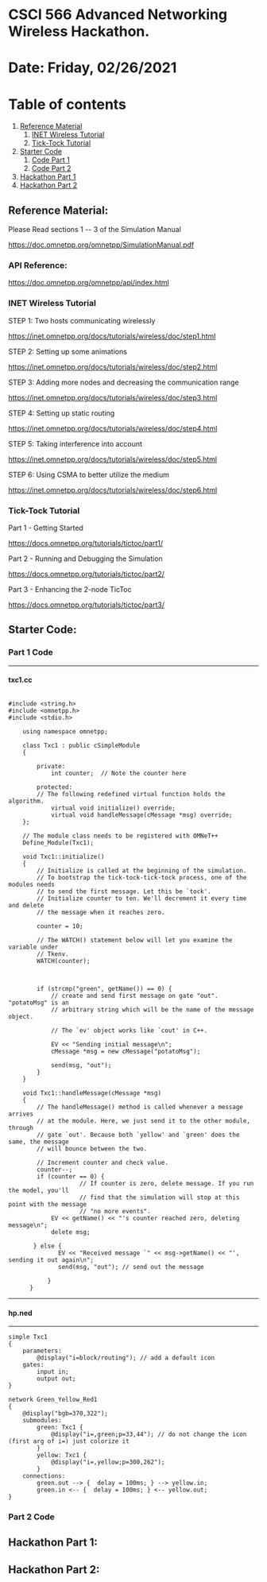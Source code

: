 # CSCI 566 Advanced Networking Wireless Hackathon.

# Date: Friday, 02/26/2021

# Table of contents
1. [Reference Material](#background)
    1. [INET Wireless Tutorial](#wireless)
    2. [Tick-Tock Tutorial](#tick_tock)
3. [Starter Code](#code)
    1. [Code Part 1](#c1)
    2. [Code Part 2](#c2)
5. [Hackathon Part 1](#part1)
6. [Hackathon Part 2](#part2)


##  Reference Material: <a name="background"></a>

Please Read sections 1 -- 3 of the Simulation Manual

https://doc.omnetpp.org/omnetpp/SimulationManual.pdf

### API Reference:

https://doc.omnetpp.org/omnetpp/api/index.html

### INET Wireless Tutorial <a name="wireless"></a>

STEP 1: Two hosts communicating wirelessly

https://inet.omnetpp.org/docs/tutorials/wireless/doc/step1.html

STEP 2: Setting up some animations

https://inet.omnetpp.org/docs/tutorials/wireless/doc/step2.html

STEP 3: Adding more nodes and decreasing the communication range

https://inet.omnetpp.org/docs/tutorials/wireless/doc/step3.html

STEP 4: Setting up static routing

https://inet.omnetpp.org/docs/tutorials/wireless/doc/step4.html

STEP 5: Taking interference into account

https://inet.omnetpp.org/docs/tutorials/wireless/doc/step5.html

STEP 6: Using CSMA to better utilize the medium

https://inet.omnetpp.org/docs/tutorials/wireless/doc/step6.html

### Tick-Tock Tutorial <a name="tick_tock"></a>

Part 1 - Getting Started

https://docs.omnetpp.org/tutorials/tictoc/part1/

Part 2 - Running and Debugging the Simulation

https://docs.omnetpp.org/tutorials/tictoc/part2/

Part 3 - Enhancing the 2-node TicToc

https://docs.omnetpp.org/tutorials/tictoc/part3/


##  Starter Code: <a name="code"></a>

### Part 1 Code <a name="c1"></a>

-------------
#### txc1.cc

````

#include <string.h>
#include <omnetpp.h>
#include <stdio.h>

    using namespace omnetpp;

    class Txc1 : public cSimpleModule
    {

        private:
            int counter;  // Note the counter here

        protected:
        // The following redefined virtual function holds the algorithm.
            virtual void initialize() override;
            virtual void handleMessage(cMessage *msg) override;
    };

    // The module class needs to be registered with OMNeT++
    Define_Module(Txc1);

    void Txc1::initialize() 
    {
        // Initialize is called at the beginning of the simulation.
        // To bootstrap the tick-tock-tick-tock process, one of the modules needs
        // to send the first message. Let this be `tock'.
        // Initialize counter to ten. We'll decrement it every time and delete
        // the message when it reaches zero.

        counter = 10;

        // The WATCH() statement below will let you examine the variable under
        // Tkenv. 
        WATCH(counter);



        if (strcmp("green", getName()) == 0) {
            // create and send first message on gate "out". "potatoMsg" is an
            // arbitrary string which will be the name of the message object.

            // The `ev' object works like `cout' in C++.

            EV << "Sending initial message\n";
            cMessage *msg = new cMessage("potatoMsg");

            send(msg, "out");
        }
    }

    void Txc1::handleMessage(cMessage *msg)
    {
        // The handleMessage() method is called whenever a message arrives
        // at the module. Here, we just send it to the other module, through
        // gate `out'. Because both `yellow' and `green' does the same, the message
        // will bounce between the two.

        // Increment counter and check value.
        counter--;
        if (counter == 0) {
                    // If counter is zero, delete message. If you run the model, you'll
                    // find that the simulation will stop at this point with the message
                    // "no more events".
            EV << getName() << "'s counter reached zero, deleting message\n";
            delete msg;

       } else {
              EV << "Received message `" << msg->getName() << "', sending it out again\n";
              send(msg, "out"); // send out the message

           }
      }
`````
-----------
#### hp.ned
-----------
````
simple Txc1
{
    parameters:
        @display("i=block/routing"); // add a default icon
    gates:
        input in;
        output out;
}

network Green_Yellow_Red1
{
    @display("bgb=370,322");
    submodules:
        green: Txc1 {
            @display("i=,green;p=33,44"); // do not change the icon (first arg of i=) just colorize it
        }
        yellow: Txc1 {
            @display("i=,yellow;p=300,262");
        }
    connections:
        green.out --> {  delay = 100ms; } --> yellow.in;
        green.in <-- {  delay = 100ms; } <-- yellow.out;
}

````
### Part 2 Code <a name="c2"></a>

##  Hackathon Part 1: <a name="part1"></a>

##  Hackathon Part 2: <a name="part2"></a>

